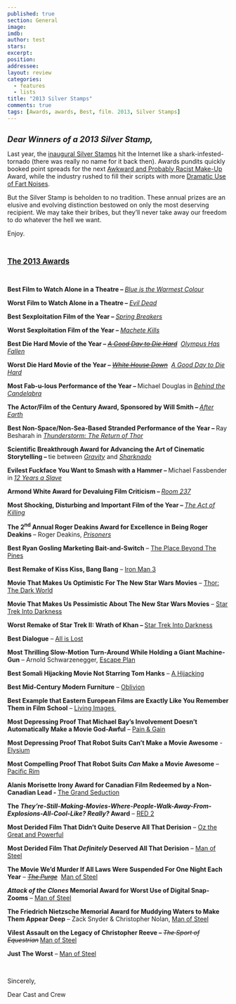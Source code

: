 ```yaml
---
published: true
section: General
image: 
imdb: 
author: test 
stars: 
excerpt: 
position: 
addressee: 
layout: review
categories:
  - features
  - lists
title: "2013 Silver Stamps"
comments: true
tags: [Awards, awards, Best, film. 2013, Silver Stamps]
---
```

<div><p><span class="full-image-block ssNonEditable"><a href="/letters/2013/12/14/2013-silver-stamps.html"><img src="http://static.squarespace.com/static/5005f6bcc4aa41161b33e89e/5329cf1fe4b07c068ebf74de/5329cf1fe4b07c068ebf791e/1387050302061/2013%20Silver%20Stamps.jpg" alt="" /></a></span></p>
<p><em><strong style="font-size:130%;">Dear Winners of a 2013 Silver Stamp,</strong></em></p>
<p>Last year, the <a href="/letters/2012/12/21/2012-silver-stamps.html">inaugural Silver Stamps</a> hit the Internet like a shark-infested-tornado (there was really no name for it back then). Awards pundits quickly booked point spreads for the next <a href="/letters/2012/9/10/cloud-atlas.html">Awkward and Probably Racist Make-Up</a> Award, while the industry rushed to fill their scripts with more <a href="/letters/2012/10/9/the-master.html">Dramatic Use of Fart Noises</a>.</p>
<p>But the Silver Stamp is beholden to no tradition. These annual prizes are an elusive and evolving distinction bestowed on only the most deserving recipient. We may take their bribes, but they&rsquo;ll never take away our freedom to do whatever the hell we want.</p>
<p>Enjoy.&nbsp;</p>
<p>&nbsp;</p>
<p><strong><span style="font-size:120%;text-decoration:underline;">The 2013 Awards</span></strong></p>
<p>&nbsp;</p>
<p><strong>Best Film to Watch Alone in a Theatre &ndash; </strong><a href="/letters/2013/11/18/blue-is-the-warmest-colour.html"><em>Blue is the Warmest Colour</em></a></p>
<p><strong>Worst Film to Watch Alone in a Theatre &ndash; </strong><a href="/letters/2013/4/5/evil-dead.html"><em>Evil Dead</em></a></p>
<p><strong>Best Sexploitation Film of the Year &ndash; </strong><a href="/letters/2013/3/28/spring-breakers.html"><em>Spring Breakers</em></a></p>
<p><strong>Worst Sexploitation Film of the Year &ndash; </strong><a href="/letters/2013/10/9/machete-kills.html"><em>Machete Kills</em></a></p>
<p><strong>Best Die Hard Movie of the Year &ndash; </strong><a href="/letters/2013/2/15/a-good-day-to-die-hard.html"><em><span style="text-decoration:line-through;">A Good </span></em></a><em><a href="/letters/2013/2/15/a-good-day-to-die-hard.html"><span style="text-decoration:line-through;">Day to Die Hard</span></a>&nbsp; <a href="/letters/2013/3/22/olympus-has-fallen.html">Olympus Has Fallen</a></em></p>
<p><strong>Worst Die Hard Movie of the Year &ndash; </strong><em><a href="/letters/2013/6/28/white-house-down.html"><span style="text-decoration:line-through;">White House Down</span></a>&nbsp; <a href="/letters/2013/2/15/a-good-day-to-die-hard.html">A Good Day to Die Hard </a></em></p>
<p><strong>Most Fab-u-lous Performance of the Year &ndash; </strong>Michael Douglas in<strong> </strong><a href="/letters/2013/5/29/behind-the-candelabra.html"><em>Behind the Candelabra</em></a></p>
<p><strong>The Actor/Film of the Century Award, Sponsored by Will Smith &ndash; </strong><a href="/letters/2013/6/7/after-earth.html"><em>After Earth</em></a></p>
<p><strong>Best Non-Space/Non-Sea-Based Stranded Performance of the Year &ndash; </strong>Ray Besharah in <a href="/letters/2013/11/6/thunderstorm-the-return-of-thor.html"><em>Thunderstorm: The Return of Thor</em></a></p>
<p><strong>Scientific Breakthrough Award for Advancing the Art of Cinematic Storytelling &ndash; </strong>tie between <a href="/letters/2013/10/4/gravity.html"><em>Gravity</em></a> and <a href="/letters/2013/7/17/sharknado.html"><em>Sharknado</em></a></p>
<p><strong>Evilest Fuckface You Want to Smash with a Hammer &ndash; </strong>Michael Fassbender in<strong> </strong><a href="/letters/2013/11/13/12-years-a-slave.html"><em>12 Years a Slave</em></a></p>
<p><strong>Armond White Award for Devaluing Film Criticism &ndash; </strong><a href="/letters/2013/4/9/room-237.html"><em>Room 237</em></a></p>
<p><strong>Most Shocking, Disturbing and Important Film of the Year &ndash; </strong><a href="/letters/2013/9/13/the-act-of-killing.html"><em>The Act of Killing</em></a></p>
<p><strong>The 2<sup>nd</sup> Annual Roger Deakins Award for Excellence in Being Roger Deakins&nbsp;</strong>&ndash; Roger Deakins, <a href="/letters/2013/9/10/prisoners.html"><em>Prisoners</em></a>&nbsp;</p>
<p><strong>Best Ryan Gosling Marketing Bait-and-Switch</strong> &ndash; <a href="/letters/2013/4/12/the-place-beyond-the-pines.html">The Place Beyond The Pines</a></p>
<p><strong>Best Remake of Kiss Kiss, Bang Bang</strong> &ndash; <a href="/letters/2013/5/3/iron-man-3.html">Iron Man 3</a></p>
<p><strong>Movie That Makes Us Optimistic For The New Star Wars Movies</strong> &ndash; <a href="/letters/2013/11/8/thor-the-dark-world.html">Thor: The Dark World</a></p>
<p><strong>Movie That Makes Us Pessimistic About The New Star Wars Movies</strong> &ndash; <a href="/letters/2013/5/16/star-trek-into-darkness.html">Star Trek Into Darkness</a></p>
<p><strong>Worst Remake of Star Trek II: Wrath of Khan &ndash; </strong><a href="/letters/2013/5/16/star-trek-into-darkness.html">Star Trek Into Darkness</a></p>
<p><strong>Best Dialogue</strong> &ndash; <a href="/letters/2013/10/25/all-is-lost.html">All is Lost</a>&nbsp;</p>
<p><strong>Most Thrilling Slow-Motion Turn-Around While Holding a Giant Machine-Gun</strong> &ndash; Arnold Schwarzenegger, <a href="/letters/2013/10/21/escape-plan.html">Escape Plan</a>&nbsp;</p>
<p><strong>Best Somali Hijacking Movie Not Starring Tom Hanks</strong> &ndash; <a href="/letters/2013/8/20/a-hijacking.html">A Hijacking</a></p>
<p><strong>Best Mid-Century Modern Furniture</strong> &ndash; <a href="/letters/2013/4/19/oblivion.html">Oblivion</a></p>
<p><strong>Best Example that Eastern European Films are Exactly Like You Remember Them in Film School</strong> &ndash; <a href="/letters/2013/11/20/living-images.html">Living Images&nbsp;</a></p>
<p><strong>Most Depressing Proof That Michael Bay&rsquo;s Involvement Doesn&rsquo;t Automatically Make a Movie God-Awful</strong> &ndash; <a href="/letters/2013/4/26/pain-gain.html">Pain &amp; Gain</a>&nbsp;</p>
<p><strong>Most Depressing Proof That Robot Suits Can&rsquo;t Make a Movie Awesome</strong> - <a href="/letters/2013/8/9/elysium.html">Elysium</a></p>
<p><strong>Most Compelling Proof That Robot Suits <em>Can</em> Make a Movie Awesome</strong> &ndash; <a href="/letters/2013/7/11/pacific-rim.html">Pacific Rim</a></p>
<p><strong>Alanis Morisette Irony Award for Canadian Film Redeemed by a Non-Canadian Lead - </strong><a href="/letters/2013/9/18/the-grand-seduction.html">The Grand Seduction</a></p>
<p><strong>The <em>They&rsquo;re-Still-Making-Movies-Where-People-Walk-Away-From-Explosions-All-Cool-Like? Really?</em> Award</strong> &ndash; <a href="/letters/2013/7/20/red-2.html">RED 2</a></p>
<p><strong>Most Derided Film That Didn&rsquo;t Quite Deserve All That Derision</strong> &ndash; <a href="/letters/2013/3/8/oz-the-great-and-powerful.html">Oz the Great and Powerful</a></p>
<p><strong>Most Derided Film That <em>Definitely</em> Deserved All That Derision</strong> &ndash; <a href="/letters/2013/6/14/man-of-steel.html">Man of Steel</a>&nbsp;</p>
<p><strong>The Movie We&rsquo;d Murder If All Laws Were Suspended For One Night Each Year</strong> &ndash; <a href="/letters/2013/6/13/the-purge.html"><em><span style="text-decoration:line-through;">The Purge</span></em></a>&nbsp; <a href="/letters/2013/6/14/man-of-steel.html">Man of Steel</a></p>
<p><strong><em>Attack of the Clones</em> Memorial Award for Worst Use of Digital Snap-Zooms</strong> &ndash; <a href="/letters/2013/6/14/man-of-steel.html">Man of Steel</a></p>
<p><strong>The Friedrich Nietzsche Memorial Award for Muddying Waters to Make Them Appear Deep</strong><span style="color:#444444;"> </span>&ndash; Zack Snyder &amp; Christopher Nolan, <a href="/letters/2013/6/14/man-of-steel.html">Man of Steel</a></p>
<p><strong>Vilest Assault on the Legacy of Christopher Reeve &ndash; </strong><em><span style="text-decoration:line-through;">The Sport of Equestrian</span></em><strong> </strong><a href="/letters/2013/6/14/man-of-steel.html">Man of Steel</a></p>
<p><strong>Just The Worst</strong> &ndash; <a href="/letters/2013/6/14/man-of-steel.html">Man of Steel</a></p>
<p>&nbsp;</p>
<p>Sincerely,</p>
<p>Dear Cast and Crew</p></div>
